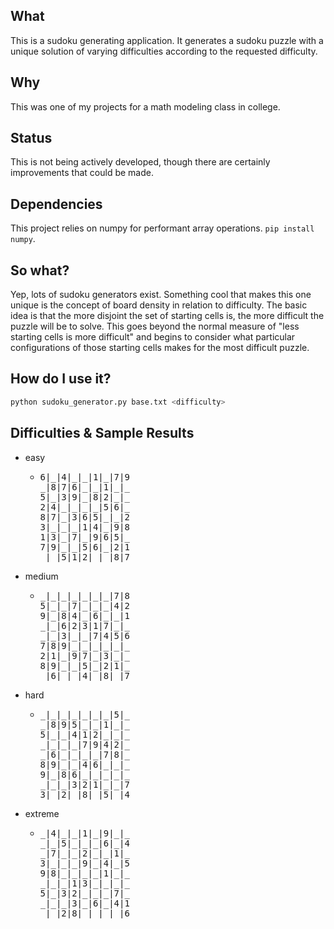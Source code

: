 ## What
This is a sudoku generating application. It generates a sudoku puzzle with a unique solution
of varying difficulties according to the requested difficulty.

## Why
This was one of my projects for a math modeling class in college.

## Status
This is not being actively developed, though there are certainly
improvements that could be made.

## Dependencies
This project relies on numpy for performant array operations. `pip install numpy`.

## So what?
Yep, lots of sudoku generators exist. Something cool that makes this one unique is
the concept of board density in relation to difficulty. The basic idea is that the
more disjoint the set of starting cells is, the more difficult the puzzle will be
to solve. This goes beyond the normal measure of "less starting cells is more difficult"
and begins to consider what particular configurations of those starting cells makes for
the most difficult puzzle.

## How do I use it?
```bash
python sudoku_generator.py base.txt <difficulty>
```

## Difficulties & Sample Results
- easy
  - <pre>
    6|_|4|_|_|1|_|7|9
	_|8|7|6|_|_|1|_|_
	5|_|3|9|_|8|2|_|_
	2|4|_|_|_|_|5|6|_
	8|7|_|3|6|5|_|_|2
	3|_|_|_|1|4|_|9|8
	1|3|_|7|_|9|6|5|_
	7|9|_|_|5|6|_|2|1
	_|_|5|1|2|_|_|8|7
	</pre>
- medium
  - <pre>
	_|_|_|_|_|_|_|7|8
	5|_|_|7|_|_|_|4|2
	9|_|8|4|_|6|_|_|1
	_|_|6|2|3|1|7|_|_
	_|_|3|_|_|7|4|5|6
	7|8|9|_|_|_|_|_|_
	2|1|_|9|7|_|3|_|_
	8|9|_|_|5|_|2|1|_
	_|6|_|_|4|_|8|_|7
	</pre>
- hard
  - <pre>
	_|_|_|_|_|_|_|5|_
	_|8|9|5|_|_|1|_|_
	5|_|_|4|1|2|_|_|_
	_|_|_|_|7|9|4|2|_
	_|6|_|_|_|_|7|8|_
	8|9|_|_|4|6|_|_|_
	9|_|8|6|_|_|_|_|_
	_|_|_|3|2|1|_|_|7
	3|_|2|_|8|_|5|_|4
	</pre>
- extreme
  - <pre>
	_|4|_|_|1|_|9|_|_
	_|_|5|_|_|_|6|_|4
	_|7|_|_|2|_|_|1|_
	3|_|_|_|9|_|4|_|5
	9|8|_|_|_|_|1|_|_
	_|_|_|1|3|_|_|_|_
	5|_|3|2|_|_|_|7|_
	_|_|_|3|_|6|_|4|1
	_|_|2|8|_|_|_|_|6
	</pre>
